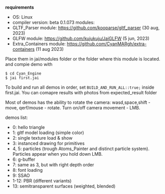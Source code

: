 **requirements**
- OS: Linux
- compiler version: beta 0.1.073
modules:
- GLTF_Parser module: https://github.com/kooparse/gltf_parser (30 aug, 2023) 
- GLFW module: https://github.com/kujukuju/JaiGLFW (5 jun, 2023)
- Extra_Containers module: https://github.com/CyanMARgh/extra-containers (11 aug 2023)

Place them in jai/modules folder or the folder where this module is located. and compie demo with
```
$ cd Cyan_Engine
$ jai first.jai
```
To build and run all demos in order, set `BUILD_AND_RUN_ALL::true;` inside first.jai. You can comapre results with photos from expected_result folder

Most of demos has the ability to rotate the camera: wasd,space,shift - move, qerf/mouse - rotate.
Turn on/off camera movement - LMB.

demos list:
- 0: hello triangle
- 1: gltf model loading (simple color)
- 2: single texture load & show
- 3: instanced drawing for primitives
- 4, 5: particles (trough Atoms_Painter and distinct particle system). Particles appear when you hold down LMB.
- 6: g-buffer
- 7: same as 3, but with right depth order
- 8: font loading
- 9: SSAO
- 1-12: PBR (different variants)
- 13: semitransparent surfaces (weighted, blended)
